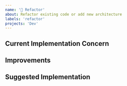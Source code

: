 ```yaml
---
name: '🔨 Refactor'
about: Refactor existing code or add new architecture
labels: 'refactor'
projects: 'Dev'
---
```


<!-- Please do your best to fill out all of the sections below! -->

## Current Implementation Concern

<!-- What is the behavior that you would like to see introduced? -->

## Improvements

<!-- Why do you believe this behavior would be beneficial? -->

## Suggested Implementation

<!-- How do you imagine this might work? -->
